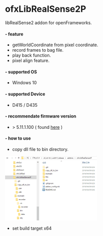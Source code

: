 # ofxLibRealSense2P
libRealSense2 addon for openFrameworks.

#### - feature
- getWorldCoordinate from pixel coordinate.
- record frames to bag file.
- play back function.
- pixel align feature.

#### - supported OS
- Windows 10

#### - supported Device
- D415 / D435


#### - recommendate firmware version
- \> 5.11.1.100
 ( found [here](https://downloadcenter.intel.com/product/128255/Intel-RealSense-Depth-Camera-D435) )

 #### - how to use
 - copy dll file to bin directory.

 <img src="dllcopy_cap.gif" alt="copy_to_bin" title="copy_to_bin" width="301" height="209">

 - set build target x64
